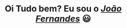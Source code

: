 <div>
  <h1 align="center">Oi Tudo bem? Eu sou o <a href="https://www.linkedin.com/in/joao-fernandes-733235108/"><i>João Fernandes</i></a> 😃️</h1>
</div>





